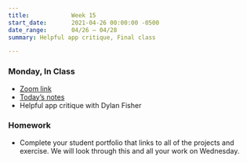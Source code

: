 ```yaml
---
title:            Week 15
start_date:       2021-04-26 00:00:00 -0500
date_range:       04/26 – 04/28
summary: Helpful app critique, Final class

---
```


### Monday, In Class
- [Zoom link](https://zoom.us/j/7047994536?pwd=RThBZ0oyWHd5M2RZcmFNQUVwUFJHUT09)
- [Today&rsquo;s notes](https://paper.dropbox.com/doc/Critique-3-Helpful-App-or-Website--BJn4OnfvJ1B5SuWlPMvs4FGrAQ-W4yywWeC72PxHFc3JAVJJ)
- Helpful app critique with Dylan Fisher


### Homework
- Complete your student portfolio that links to all of the projects and exercise. We will look through this and all your work on Wednesday.
